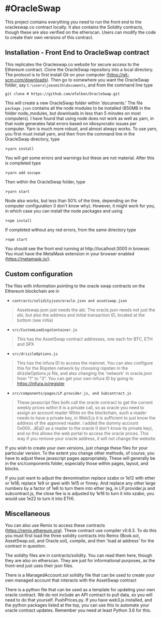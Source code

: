 \#OracleSwap
============

This project contains everything you need to run the front end to the
oracleswap.co contract locally. It also contains the Solidity contracts, though
these are also verified on the etherscan. Users can modify the code to create
their own versions of this contract.

Installation - Front End to OracleSwap contract
-----------------------------------------------

This replicates the Oracleswap.co website for secure access to the Ethereum
contract. Clone the OracleSwap repository into a local directory. The protocol
is to first install Git on your computer (<https://git-scm.com/downloads>). Then
go to somewhere you want the OracleSwap folder, say
`C:\users\joesmith\documents`, and from the command line type

`git clone # https://github.com/efalken/OracleSwap.git`

This will create a new OracleSwap folder within 'documents.' The file
`package.json` contains all the node modules to be installed (850MB in the
folder node_modules, but downloads in less than 5 minutes on most computers). I
have found that using node does not work as well as yarn, in that node generates
fatal errors based on idiosyncratic issues per computer. Yarn is much more
robust, and almost always works. To use yarn, you first must install yarn, and
then from the command line in the OracleSwap directory, type

\>`yarn install`

You will get some errors and warnings but these are not material. After this is
completed type

\>`yarn add escope`

Then within the OracleSwap folder, type

\>`yarn start`

Node also works, but less than 50% of the time, depending on the computer
configuration (I don't know why). However, it might work for you, in which case
you can install the node packages and using

\>`npm install`

If completed without any red errors, from the same directory type

\>`npm start`

You should see the front end running at http://localhost:3000 in browser. You
must have the MetaMask extension in your browser enabled
(<https://metamask.io/>).

Custom configuration
--------------------

The files with information pointing to the oracle swap contracts on the Ethereum
blockchain are in

-   `contracts/solidityjson/oracle.json and assetswap.json`

>   Assetswap.json just needs the abi. The oracle.json needs not just the abi,
>   but also the address and initial transaction ID, located at the bottom (see
>   initia)

-   `src/CustomLoadingsContainer.js`

>   This has the AssetSwap contract addresses, one each for BTC, ETH and SPX

-   `src/drizzleOptions.js`

>   This has the infura ID to access the mainnet. You can also configure this
>   for the Ropsten network by choosing ropsten in the drizzleOptions.js file,
>   and also changing the 'network' in oracle.json from "1" to "3". You can get
>   your own infura ID by going to <https://infura.io/register>

-   `src/components/pages/LP.provider.js, and Subcontract.js`

>   These javascript files both call the oracle contract to get the current
>   weekly prices within It is a private call, so as oracle you need to assign
>   an account reader While on the blockchain, such a reader needs to have a
>   private key, in Web3.js it is sufficient to just know the address of the
>   approved reader. I added the dummy account 0x000...dEaD as a reader to the
>   oracle (I don't know its private key), and so this allows the web portal to
>   access the oracle prices. This way if you remove your oracle address, it
>   will not change the website.

If you wish to create your own versions, just change these files for your
particular version. To the extent you change other methods, of course, you have
to adjust these javascript pages appropriately. These will generally be in the
src/components folder, especially those within pages, layout, and blocks.

If you just want to adjust the denomination replace szabo or 1e12 with ether or
1e18; replace 1e9 or gwei with 1e15 or finney. And replace any other large
numbers by a factor of 1e6 to turn them into ether (eg, in LP.provider.js and
subcontract.js, the close fee is is adjusted by 1e16 to turn it into szabo, you
would use 1e22 to turn it into ETH).

Miscellaneous
-------------

You can also use Remix to access these contracts (https://remix.ethereum.org).
These contract use compiler v0.6.3. To do this you must first load the three
solidity contracts into Remix (Book.sol, AssetSwap.sol, and Oracle.sol),
compile, and then 'load at address' for the contract in question.

The solidity files are in contracts/solidity. You can read them here, though
they are also on etherscan. They are just for informational purposes, as the
front-end just uses their json files.

There is a ManagedAccount.sol solidity file that can be used to create your own
managed account that interacts with the AssetSwap contract

There is a python file that can be used as a template for updating your own
oracle contract. We do not include an API contract to pull data, so you will
need to do that yourself. PushPrices.py. If you have web3.js installed, and the
python packages listed at the top, you can use this to automate your oracle
contract updates. Remember you need at least Python 3.6 for this.
